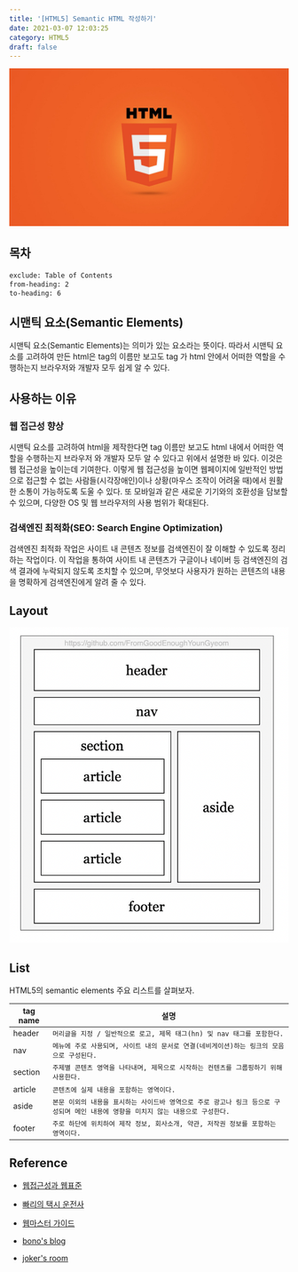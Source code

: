 ```yaml
---
title: '[HTML5] Semantic HTML 작성하기'
date: 2021-03-07 12:03:25
category: HTML5
draft: false
---
```


![](./images/html5.png)

## 목차

```toc
exclude: Table of Contents
from-heading: 2
to-heading: 6
```

## 시맨틱 요소(Semantic Elements)

시맨틱 요소(Semantic Elements)는 의미가 있는 요소라는 뜻이다. 따라서 시맨틱 요소를 고려하여 만든 html은 tag의 이름만 보고도 tag 가 html 안에서 어떠한 역할을 수행하는지 브라우저와 개발자 모두 쉽게 알 수 있다.

## 사용하는 이유

### 웹 접근성 향상

시맨틱 요소를 고려하여 html을 제작한다면 tag 이름만 보고도 html 내에서 어떠한 역할을 수행하는지 브라우저 와 개발자 모두 알 수 있다고 위에서 설명한 바 있다. 이것은 웹 접근성을 높이는데 기여한다. 이렇게 웹 접근성을 높이면 웹페이지에 일반적인 방법으로 접근할 수 없는 사람들(시각장애인)이나 상황(마우스 조작이 어려울 때)에서 원활한 소통이 가능하도록 도울 수 있다. 또 모바일과 같은 새로운 기기와의 호환성을 담보할 수 있으며, 다양한 OS 및 웹 브라우저의 사용 범위가 확대된다.

### 검색엔진 최적화(SEO: Search Engine Optimization)

검색엔진 최적화 작업은 사이트 내 콘텐츠 정보를 검색엔진이 잘 이해할 수 있도록 정리하는 작업이다. 이 작업을 통하여 사이트 내 콘텐츠가 구글이나 네이버 등 검색엔진의 검색 결과에 누락되지 않도록 조치할 수 있으며, 무엇보다 사용자가 원하는 콘텐츠의 내용을 명확하게 검색엔진에게 알려 줄 수 있다.

## Layout

![](./images/tag_layout.png)

## List

HTML5의 semantic elements 주요 리스트를 살펴보자.

| tag name | 설명                                                                                                                               |
| -------- | ---------------------------------------------------------------------------------------------------------------------------------- |
| header   | `머리글을 지정 / 일반적으로 로고, 제목 태그(hn) 및 nav 태그를 포함한다.`                                                           |
| nav      | `메뉴에 주로 사용되며, 사이트 내의 문서로 연결(네비게이션)하는 링크의 모음으로 구성된다.`                                          |
| section  | `주제별 콘텐츠 영역을 나타내며, 제목으로 시작하는 컨텐츠를 그룹핑하기 위해 사용한다.`                                              |
| article  | `콘텐츠에 실제 내용을 포함하는 영역이다.`                                                                                          |
| aside    | `본문 이외의 내용을 표시하는 사이드바 영역으로 주로 광고나 링크 등으로 구성되며 메인 내용에 영향을 미치지 않는 내용으로 구성한다.` |
| footer   | `주로 하단에 위치하여 제작 정보, 회사소개, 약관, 저작권 정보를 포함하는 영역이다.`                                                 |

## Reference

- [웹접근성과 웹표준](https://seulbinim.github.io/WSA/accessibility.html#%EC%9B%B9%EC%A0%91%EA%B7%BC%EC%84%B1-%EC%A4%80%EC%88%98-%EC%8B%9C-%EA%B8%B0%EB%8C%80-%ED%9A%A8%EA%B3%BC)

- [빠리의 택시 운전사](https://geonlee.tistory.com/96)

- [웹마스터 가이드](https://searchadvisor.naver.com/guide/seo-basic-intro)

- [bono's blog](https://blueshw.github.io/2020/05/09/know-html-semantic-elements/#unavu)

- [joker's room](https://m.blog.naver.com/PostView.nhn?blogId=heartflow89&logNo=221170465007&proxyReferer=https:%2F%2Fwww.google.com%2F)
